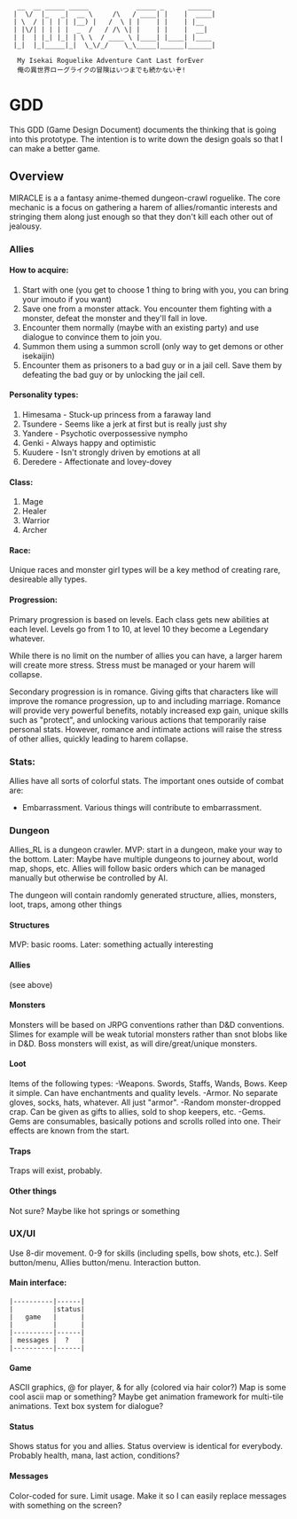 ```

  __  __ _____ _____            _____ _      ______
 |  \/  |_   _|  __ \     /\   / ____| |    |  ____|
 | \  / | | | | |__) |   /  \ | |    | |    | |__   
 | |\/| | | | |  _  /   / /\ \| |    | |    |  __|  
 | |  | |_| |_| | \ \  / ____ \ |____| |____| |____
 |_|  |_|_____|_|  \_\/_/    \_\_____|______|______|

  My Isekai Roguelike Adventure Cant Last forEver
  俺の異世界ローグライクの冒険はいつまでも続かないぞ!                                                 

```


# GDD

This GDD (Game Design Document) documents the thinking that is going into this
prototype.  The intention is to write down the design goals so that I can make
a better game.

## Overview

MIRACLE is a a fantasy anime-themed dungeon-crawl roguelike.  The core
mechanic is a focus on gathering a harem of allies/romantic interests and stringing
them along just enough so that they don't kill each other out of jealousy.

### Allies

#### How to acquire:

1) Start with one (you get to choose 1 thing to bring with you, you can bring
   your imouto if you want)
2) Save one from a monster attack.  You encounter them fighting with a monster,
   defeat the monster and they'll fall in love.
3) Encounter them normally (maybe with an existing party) and use dialogue to
   convince them to join you.
4) Summon them using a summon scroll (only way to get demons or other isekaijin)
5) Encounter them as prisoners to a bad guy or in a jail cell.  Save them by
   defeating the bad guy or by unlocking the jail cell.

#### Personality types:

1) Himesama - Stuck-up princess from a faraway land
2) Tsundere - Seems like a jerk at first but is really just shy
3) Yandere - Psychotic overpossessive nympho
4) Genki - Always happy and optimistic
5) Kuudere - Isn't strongly driven by emotions at all
6) Deredere - Affectionate and lovey-dovey

#### Class:

1) Mage
2) Healer
3) Warrior
4) Archer

#### Race:

Unique races and monster girl types will be a key method of creating rare,
desireable ally types.  

#### Progression:

Primary progression is based on levels.  Each class gets new abilities at each
level.  Levels go from 1 to 10, at level 10 they become a Legendary whatever.

While there is no limit on the number of allies you can have, a larger harem
will create more stress.  Stress must be managed or your harem will collapse.

Secondary progression is in romance.  Giving gifts that characters like will
improve the romance progression, up to and including marriage.  Romance will
provide very powerful benefits, notably increased exp gain, unique skills such
as "protect", and unlocking various actions that temporarily raise personal
stats.  However, romance and intimate actions will raise the stress of other
allies, quickly leading to harem collapse.

### Stats:

Allies have all sorts of colorful stats.  The important ones outside of combat are:

 - Embarrassment.  Various things will contribute to embarrassment.  

### Dungeon

Allies_RL is a dungeon crawler.  MVP:  start in a dungeon, make your way to the
bottom.  Later:  Maybe have multiple dungeons to journey about, world map,
shops, etc.  Allies will follow basic orders which can be managed manually but
otherwise be controlled by AI.

The dungeon will contain randomly generated structure, allies, monsters, loot,
traps, among other things

#### Structures

MVP: basic rooms.
Later:  something actually interesting

#### Allies

(see above)

#### Monsters

Monsters will be based on JRPG conventions rather than D&D conventions.  Slimes
for example will be weak tutorial monsters rather than snot blobs like in D&D.
Boss monsters will exist, as will dire/great/unique monsters.  

#### Loot

Items of the following types:
  -Weapons.  Swords, Staffs, Wands, Bows.  Keep it simple.  Can have
    enchantments and quality levels.
  -Armor.  No separate gloves, socks, hats, whatever.  All just "armor".
  -Random monster-dropped crap.  Can be given as gifts to allies, sold to shop
    keepers, etc.
  -Gems.  Gems are consumables, basically potions and scrolls rolled into one.
    Their effects are known from the start.

#### Traps

Traps will exist, probably.

#### Other things

Not sure?  Maybe like hot springs or something

### UX/UI

Use 8-dir movement.  0-9 for skills (including spells, bow shots, etc.).
Self button/menu, Allies button/menu.  Interaction button.

#### Main interface:

    |----------|------|
    |          |status|
    |   game   |      |
    |          |      |
    |----------|------|
    | messages |  ?   |
    |----------|------|

#### Game

ASCII graphics, @ for player, & for ally (colored via hair color?)
Map is some cool ascii map or something?  Maybe get animation framework for
multi-tile animations.  Text box system for dialogue?

#### Status

Shows status for you and allies.  Status overview is identical for everybody.
Probably health, mana, last action, conditions?

#### Messages

Color-coded for sure.  Limit usage.  Make it so I can easily replace messages
with something on the screen?
